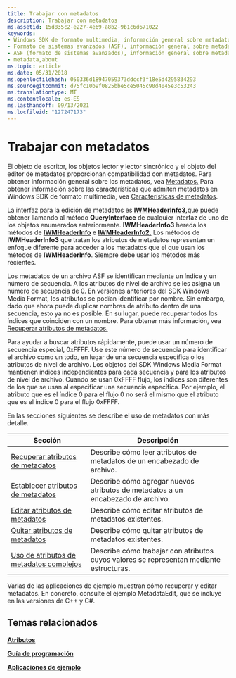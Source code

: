 ```yaml
---
title: Trabajar con metadatos
description: Trabajar con metadatos
ms.assetid: 15d835c2-e227-4e69-a8b2-9b1c6d671022
keywords:
- Windows SDK de formato multimedia, información general sobre metadatos
- Formato de sistemas avanzados (ASF), información general sobre metadatos
- ASF (formato de sistemas avanzados), información general sobre metadatos
- metadata,about
ms.topic: article
ms.date: 05/31/2018
ms.openlocfilehash: 050336d18947059373ddccf3f18e5d4295834293
ms.sourcegitcommit: d75fc10b9f0825bbe5ce5045c90d4045e3c53243
ms.translationtype: MT
ms.contentlocale: es-ES
ms.lasthandoff: 09/13/2021
ms.locfileid: "127247173"
---
```

# <a name="working-with-metadata"></a>Trabajar con metadatos

El objeto de escritor, los objetos lector y lector sincrónico y el objeto del editor de metadatos proporcionan compatibilidad con metadatos. Para obtener información general sobre los metadatos, vea [Metadatos.](metadata.md) Para obtener información sobre las características que admiten metadatos en Windows SDK de formato multimedia, vea [Características de metadatos](metadata-features.md).

La interfaz para la edición de metadatos es [**IWMHeaderInfo3,**](/previous-versions/windows/desktop/api/wmsdkidl/nn-wmsdkidl-iwmheaderinfo3)que puede obtener llamando al método **QueryInterface** de cualquier interfaz de uno de los objetos enumerados anteriormente. **IWMHeaderInfo3** hereda los métodos de [**IWMHeaderInfo**](/previous-versions/windows/desktop/api/wmsdkidl/nn-wmsdkidl-iwmheaderinfo) e [**IWMHeaderInfo2.**](/previous-versions/windows/desktop/api/wmsdkidl/nn-wmsdkidl-iwmheaderinfo2) Los métodos de **IWMHeaderInfo3** que tratan los atributos de metadatos representan un enfoque diferente para acceder a los metadatos que el que usan los métodos de **IWMHeaderInfo**. Siempre debe usar los métodos más recientes.

Los metadatos de un archivo ASF se identifican mediante un índice y un número de secuencia. A los atributos de nivel de archivo se les asigna un número de secuencia de 0. En versiones anteriores del SDK Windows Media Format, los atributos se podían identificar por nombre. Sin embargo, dado que ahora puede duplicar nombres de atributo dentro de una secuencia, esto ya no es posible. En su lugar, puede recuperar todos los índices que coinciden con un nombre. Para obtener más información, vea [Recuperar atributos de metadatos.](retrieving-metadata-attributes.md)

Para ayudar a buscar atributos rápidamente, puede usar un número de secuencia especial, 0xFFFF. Use este número de secuencia para identificar el archivo como un todo, en lugar de una secuencia específica o los atributos de nivel de archivo. Los objetos del SDK Windows Media Format mantienen índices independientes para cada secuencia y para los atributos de nivel de archivo. Cuando se usan 0xFFFF flujo, los índices son diferentes de los que se usan al especificar una secuencia específica. Por ejemplo, el atributo que es el índice 0 para el flujo 0 no será el mismo que el atributo que es el índice 0 para el flujo 0xFFFF.

En las secciones siguientes se describe el uso de metadatos con más detalle.



| Sección                                                                    | Descripción                                                                       |
|----------------------------------------------------------------------------|-----------------------------------------------------------------------------------|
| [Recuperar atributos de metadatos](retrieving-metadata-attributes.md)       | Describe cómo leer atributos de metadatos de un encabezado de archivo.                     |
| [Establecer atributos de metadatos](setting-metadata-attributes.md)             | Describe cómo agregar nuevos atributos de metadatos a un encabezado de archivo.                    |
| [Editar atributos de metadatos](editing-metadata-attributes.md)             | Describe cómo editar atributos de metadatos existentes.                               |
| [Quitar atributos de metadatos](removing-metadata-attributes.md)           | Describe cómo quitar atributos de metadatos existentes.                             |
| [Uso de atributos de metadatos complejos](using-complex-metadata-attributes.md) | Describe cómo trabajar con atributos cuyos valores se representan mediante estructuras. |



 

Varias de las aplicaciones de ejemplo muestran cómo recuperar y editar metadatos. En concreto, consulte el ejemplo MetadataEdit, que se incluye en las versiones de C++ y C#.

## <a name="related-topics"></a>Temas relacionados

<dl> <dt>

[**Atributos**](attributes.md)
</dt> <dt>

[**Guía de programación**](programming-guide.md)
</dt> <dt>

[**Aplicaciones de ejemplo**](sample-applications.md)
</dt> </dl>

 

 




